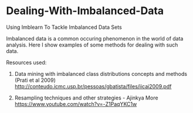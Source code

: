 # Dealing-With-Imbalanced-Data
Using Imblearn To Tackle Imbalanced Data Sets

Imbalanced data is a common occuring phenomenon in the world of data analysis. Here I show examples of some methods for dealing with such
data. 

Resources used:

1) Data mining with imbalanced class distributions concepts and methods (Prati et al 2009)
http://conteudo.icmc.usp.br/pessoas/gbatista/files/iicai2009.pdf

2) Resampling techniques and other strategies - Ajinkya More  
https://www.youtube.com/watch?v=-Z1PaqYKC1w
